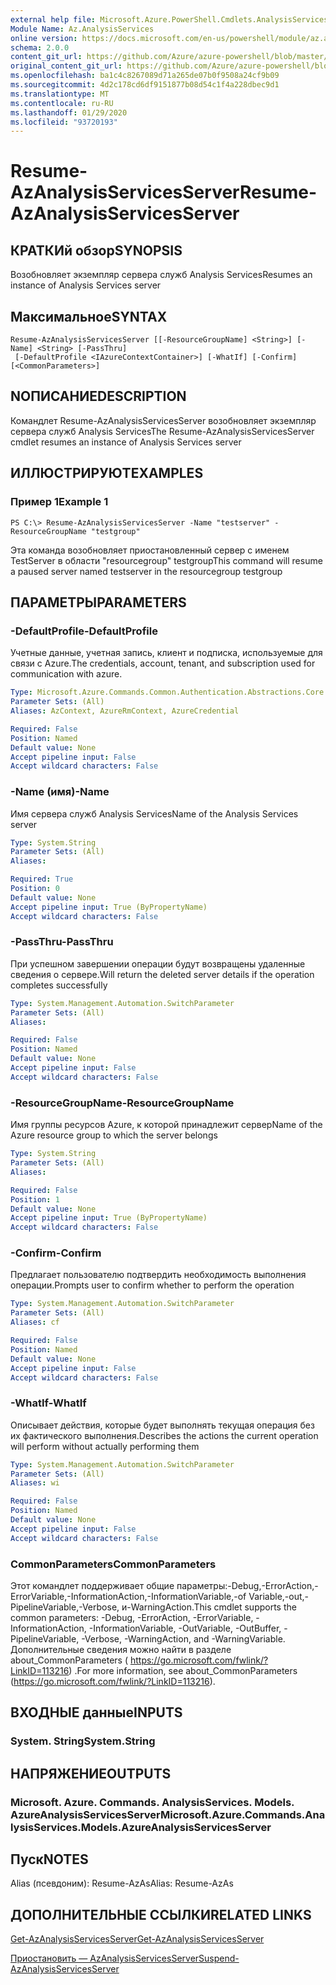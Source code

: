 ```yaml
---
external help file: Microsoft.Azure.PowerShell.Cmdlets.AnalysisServices.dll-Help.xml
Module Name: Az.AnalysisServices
online version: https://docs.microsoft.com/en-us/powershell/module/az.analysisservices/resume-azanalysisservicesserver
schema: 2.0.0
content_git_url: https://github.com/Azure/azure-powershell/blob/master/src/AnalysisServices/AnalysisServices/help/Resume-AzAnalysisServicesServer.md
original_content_git_url: https://github.com/Azure/azure-powershell/blob/master/src/AnalysisServices/AnalysisServices/help/Resume-AzAnalysisServicesServer.md
ms.openlocfilehash: ba1c4c8267089d71a265de07b0f9508a24cf9b09
ms.sourcegitcommit: 4d2c178cd6df9151877b08d54c1f4a228dbec9d1
ms.translationtype: MT
ms.contentlocale: ru-RU
ms.lasthandoff: 01/29/2020
ms.locfileid: "93720193"
---
```

# <span data-ttu-id="bffd4-101">Resume-AzAnalysisServicesServer</span><span class="sxs-lookup"><span data-stu-id="bffd4-101">Resume-AzAnalysisServicesServer</span></span>

## <span data-ttu-id="bffd4-102">КРАТКИй обзор</span><span class="sxs-lookup"><span data-stu-id="bffd4-102">SYNOPSIS</span></span>
<span data-ttu-id="bffd4-103">Возобновляет экземпляр сервера служб Analysis Services</span><span class="sxs-lookup"><span data-stu-id="bffd4-103">Resumes an instance of Analysis Services server</span></span>

## <span data-ttu-id="bffd4-104">Максимальное</span><span class="sxs-lookup"><span data-stu-id="bffd4-104">SYNTAX</span></span>

```
Resume-AzAnalysisServicesServer [[-ResourceGroupName] <String>] [-Name] <String> [-PassThru]
 [-DefaultProfile <IAzureContextContainer>] [-WhatIf] [-Confirm] [<CommonParameters>]
```

## <span data-ttu-id="bffd4-105">NОПИСАНИЕ</span><span class="sxs-lookup"><span data-stu-id="bffd4-105">DESCRIPTION</span></span>
<span data-ttu-id="bffd4-106">Командлет Resume-AzAnalysisServicesServer возобновляет экземпляр сервера служб Analysis Services</span><span class="sxs-lookup"><span data-stu-id="bffd4-106">The Resume-AzAnalysisServicesServer cmdlet resumes an instance of Analysis Services server</span></span>

## <span data-ttu-id="bffd4-107">ИЛЛЮСТРИРУЮТ</span><span class="sxs-lookup"><span data-stu-id="bffd4-107">EXAMPLES</span></span>

### <span data-ttu-id="bffd4-108">Пример 1</span><span class="sxs-lookup"><span data-stu-id="bffd4-108">Example 1</span></span>
```
PS C:\> Resume-AzAnalysisServicesServer -Name "testserver" -ResourceGroupName "testgroup"
```

<span data-ttu-id="bffd4-109">Эта команда возобновляет приостановленный сервер с именем TestServer в области "resourcegroup" testgroup</span><span class="sxs-lookup"><span data-stu-id="bffd4-109">This command will resume a paused server named testserver in the resourcegroup testgroup</span></span>

## <span data-ttu-id="bffd4-110">ПАРАМЕТРЫ</span><span class="sxs-lookup"><span data-stu-id="bffd4-110">PARAMETERS</span></span>

### <span data-ttu-id="bffd4-111">-DefaultProfile</span><span class="sxs-lookup"><span data-stu-id="bffd4-111">-DefaultProfile</span></span>
<span data-ttu-id="bffd4-112">Учетные данные, учетная запись, клиент и подписка, используемые для связи с Azure.</span><span class="sxs-lookup"><span data-stu-id="bffd4-112">The credentials, account, tenant, and subscription used for communication with azure.</span></span>

```yaml
Type: Microsoft.Azure.Commands.Common.Authentication.Abstractions.Core.IAzureContextContainer
Parameter Sets: (All)
Aliases: AzContext, AzureRmContext, AzureCredential

Required: False
Position: Named
Default value: None
Accept pipeline input: False
Accept wildcard characters: False
```

### <span data-ttu-id="bffd4-113">-Name (имя)</span><span class="sxs-lookup"><span data-stu-id="bffd4-113">-Name</span></span>
<span data-ttu-id="bffd4-114">Имя сервера служб Analysis Services</span><span class="sxs-lookup"><span data-stu-id="bffd4-114">Name of the Analysis Services server</span></span>

```yaml
Type: System.String
Parameter Sets: (All)
Aliases:

Required: True
Position: 0
Default value: None
Accept pipeline input: True (ByPropertyName)
Accept wildcard characters: False
```

### <span data-ttu-id="bffd4-115">-PassThru</span><span class="sxs-lookup"><span data-stu-id="bffd4-115">-PassThru</span></span>
<span data-ttu-id="bffd4-116">При успешном завершении операции будут возвращены удаленные сведения о сервере.</span><span class="sxs-lookup"><span data-stu-id="bffd4-116">Will return the deleted server details if the operation completes successfully</span></span>

```yaml
Type: System.Management.Automation.SwitchParameter
Parameter Sets: (All)
Aliases:

Required: False
Position: Named
Default value: None
Accept pipeline input: False
Accept wildcard characters: False
```

### <span data-ttu-id="bffd4-117">-ResourceGroupName</span><span class="sxs-lookup"><span data-stu-id="bffd4-117">-ResourceGroupName</span></span>
<span data-ttu-id="bffd4-118">Имя группы ресурсов Azure, к которой принадлежит сервер</span><span class="sxs-lookup"><span data-stu-id="bffd4-118">Name of the Azure resource group to which the server belongs</span></span>

```yaml
Type: System.String
Parameter Sets: (All)
Aliases:

Required: False
Position: 1
Default value: None
Accept pipeline input: True (ByPropertyName)
Accept wildcard characters: False
```

### <span data-ttu-id="bffd4-119">-Confirm</span><span class="sxs-lookup"><span data-stu-id="bffd4-119">-Confirm</span></span>
<span data-ttu-id="bffd4-120">Предлагает пользователю подтвердить необходимость выполнения операции.</span><span class="sxs-lookup"><span data-stu-id="bffd4-120">Prompts user to confirm whether to perform the operation</span></span>

```yaml
Type: System.Management.Automation.SwitchParameter
Parameter Sets: (All)
Aliases: cf

Required: False
Position: Named
Default value: None
Accept pipeline input: False
Accept wildcard characters: False
```

### <span data-ttu-id="bffd4-121">-WhatIf</span><span class="sxs-lookup"><span data-stu-id="bffd4-121">-WhatIf</span></span>
<span data-ttu-id="bffd4-122">Описывает действия, которые будет выполнять текущая операция без их фактического выполнения.</span><span class="sxs-lookup"><span data-stu-id="bffd4-122">Describes the actions the current operation will perform without actually performing them</span></span>

```yaml
Type: System.Management.Automation.SwitchParameter
Parameter Sets: (All)
Aliases: wi

Required: False
Position: Named
Default value: None
Accept pipeline input: False
Accept wildcard characters: False
```

### <span data-ttu-id="bffd4-123">CommonParameters</span><span class="sxs-lookup"><span data-stu-id="bffd4-123">CommonParameters</span></span>
<span data-ttu-id="bffd4-124">Этот командлет поддерживает общие параметры:-Debug,-ErrorAction,-ErrorVariable,-InformationAction,-InformationVariable,-of Variable,-out,-PipelineVariable,-Verbose, и-WarningAction.</span><span class="sxs-lookup"><span data-stu-id="bffd4-124">This cmdlet supports the common parameters: -Debug, -ErrorAction, -ErrorVariable, -InformationAction, -InformationVariable, -OutVariable, -OutBuffer, -PipelineVariable, -Verbose, -WarningAction, and -WarningVariable.</span></span> <span data-ttu-id="bffd4-125">Дополнительные сведения можно найти в разделе about_CommonParameters ( https://go.microsoft.com/fwlink/?LinkID=113216) .</span><span class="sxs-lookup"><span data-stu-id="bffd4-125">For more information, see about_CommonParameters (https://go.microsoft.com/fwlink/?LinkID=113216).</span></span>

## <span data-ttu-id="bffd4-126">ВХОДНЫЕ данные</span><span class="sxs-lookup"><span data-stu-id="bffd4-126">INPUTS</span></span>

### <span data-ttu-id="bffd4-127">System. String</span><span class="sxs-lookup"><span data-stu-id="bffd4-127">System.String</span></span>

## <span data-ttu-id="bffd4-128">НАПРЯЖЕНИЕ</span><span class="sxs-lookup"><span data-stu-id="bffd4-128">OUTPUTS</span></span>

### <span data-ttu-id="bffd4-129">Microsoft. Azure. Commands. AnalysisServices. Models. AzureAnalysisServicesServer</span><span class="sxs-lookup"><span data-stu-id="bffd4-129">Microsoft.Azure.Commands.AnalysisServices.Models.AzureAnalysisServicesServer</span></span>

## <span data-ttu-id="bffd4-130">Пуск</span><span class="sxs-lookup"><span data-stu-id="bffd4-130">NOTES</span></span>
<span data-ttu-id="bffd4-131">Alias (псевдоним): Resume-AzAs</span><span class="sxs-lookup"><span data-stu-id="bffd4-131">Alias: Resume-AzAs</span></span>

## <span data-ttu-id="bffd4-132">ДОПОЛНИТЕЛЬНЫЕ ССЫЛКИ</span><span class="sxs-lookup"><span data-stu-id="bffd4-132">RELATED LINKS</span></span>

[<span data-ttu-id="bffd4-133">Get-AzAnalysisServicesServer</span><span class="sxs-lookup"><span data-stu-id="bffd4-133">Get-AzAnalysisServicesServer</span></span>](./Get-AzAnalysisServicesServer.md)

[<span data-ttu-id="bffd4-134">Приостановить — AzAnalysisServicesServer</span><span class="sxs-lookup"><span data-stu-id="bffd4-134">Suspend-AzAnalysisServicesServer</span></span>](./Suspend-AzAnalysisServicesServer.md)
